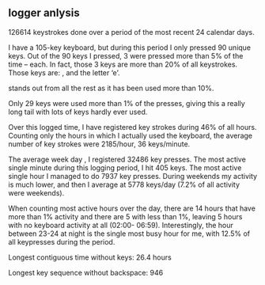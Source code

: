 ## logger anlysis

126614 keystrokes done over a period of the most recent 24 calendar days.

I have a 105-key keyboard, but during this period I only pressed 90 unique keys. Out of the 90 keys I pressed, 3 were pressed more than 5% of the time – each. In fact, those 3 keys are more than 20% of all keystrokes. Those keys are: <Space>, <Backspace> and the letter ‘e’.

<Space> stands out from all the rest as it has been used more than 10%.

Only 29 keys were used more than 1% of the presses, giving this a really long tail with lots of keys hardly ever used.

Over this logged time, I have registered key strokes during 46% of all hours. Counting only the hours in which I actually used the keyboard, the average number of key strokes were 2185/hour, 36 keys/minute.

The average week day , I registered 32486 key presses. The most active single minute during this logging period, I hit 405 keys. The most active single hour I managed to do 7937 key presses. During weekends my activity is much lower, and then I average at 5778 keys/day (7.2% of all activity were weekends).

When counting most active hours over the day, there are 14 hours that have more than 1% activity and there are 5 with less than 1%, leaving 5 hours with no keyboard activity at all (02:00- 06:59). Interestingly, the hour between 23-24 at night is the single most busy hour for me, with 12.5% of all keypresses during the period.

Longest contiguous time without keys: 26.4 hours

Longest key sequence without backspace: 946
